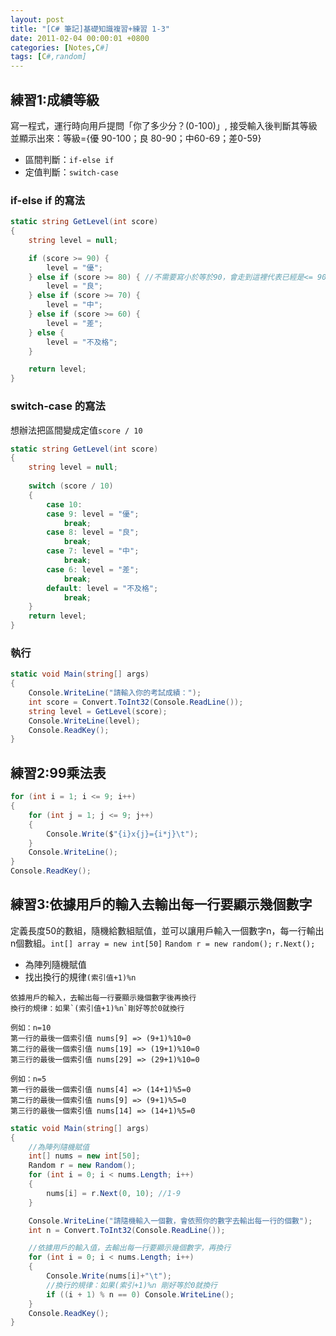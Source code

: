 ```yaml
---
layout: post
title: "[C# 筆記]基礎知識複習+練習 1-3"
date: 2011-02-04 00:00:01 +0800
categories: [Notes,C#]
tags: [C#,random]
---
```


## 練習1:成績等級
寫一程式，運行時向用戶提問「你了多少分？(0-100)」, 接受輸入後判斷其等級並顯示出來：等級={優 90-100；良 80-90；中60-69；差0-59}

- 區間判斷：`if-else if`
- 定值判斷：`switch-case`

### if-else if 的寫法

```c#
static string GetLevel(int score)
{
    string level = null;

    if (score >= 90) {
        level = "優";
    } else if (score >= 80) { //不需要寫小於等於90，會走到這裡代表已經是<= 90
        level = "良";
    } else if (score >= 70) {
        level = "中";
    } else if (score >= 60) {
        level = "差";
    } else {
        level = "不及格";
    }

    return level;
}
```

### switch-case 的寫法
想辦法把區間變成定值`score / 10`

```c#
static string GetLevel(int score)
{
    string level = null;
    
    switch (score / 10)
    {
        case 10:
        case 9: level = "優";
            break;
        case 8: level = "良";
            break;
        case 7: level = "中";
            break;
        case 6: level = "差";
            break;
        default: level = "不及格";
            break;
    }
    return level;
}
```
### 執行

```c#
static void Main(string[] args)
{
    Console.WriteLine("請輸入你的考試成績：");
    int score = Convert.ToInt32(Console.ReadLine());
    string level = GetLevel(score);
    Console.WriteLine(level);
    Console.ReadKey();
}
```

## 練習2:99乘法表

```c#
for (int i = 1; i <= 9; i++)
{
    for (int j = 1; j <= 9; j++)
    {
        Console.Write($"{i}x{j}={i*j}\t");
    }
    Console.WriteLine();
}
Console.ReadKey();
```

## 練習3:依據用戶的輸入去輸出每一行要顯示幾個數字
定義長度50的數組，隨機給數組賦值，並可以讓用戶輸入一個數字n，每一行輸出n個數組。`int[] array = new int[50]` `Random r = new random();` `r.Next();`

- 為陣列隨機賦值
- 找出換行的規律`(索引值+1)%n`  

```
依據用戶的輸入，去輸出每一行要顯示幾個數字後再換行
換行的規律：如果`(索引值+1)%n`剛好等於0就換行  

例如：n=10
第一行的最後一個索引值 nums[9] => (9+1)%10=0
第二行的最後一個索引值 nums[19] => (19+1)%10=0
第三行的最後一個索引值 nums[29] => (29+1)%10=0

例如：n=5
第一行的最後一個索引值 nums[4] => (14+1)%5=0
第二行的最後一個索引值 nums[9] => (9+1)%5=0
第三行的最後一個索引值 nums[14] => (14+1)%5=0
```

```c#
static void Main(string[] args)
{
    //為陣列隨機賦值
    int[] nums = new int[50];
    Random r = new Random();
    for (int i = 0; i < nums.Length; i++)
    {
        nums[i] = r.Next(0, 10); //1-9
    }

    Console.WriteLine("請隨機輸入一個數，會依照你的數字去輸出每一行的個數");
    int n = Convert.ToInt32(Console.ReadLine());

    //依據用戶的輸入值，去輸出每一行要顯示幾個數字，再換行
    for (int i = 0; i < nums.Length; i++)
    {
        Console.Write(nums[i]+"\t");
        //換行的規律：如果(索引+1)%n 剛好等於0就換行
        if ((i + 1) % n == 0) Console.WriteLine();
    }
    Console.ReadKey();
}
```